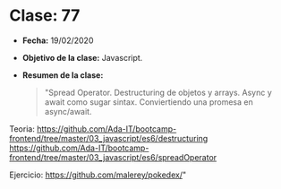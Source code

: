 # Clase: 77

- **Fecha:** 19/02/2020
- **Objetivo de la clase:** Javascript.
- **Resumen de la clase:**

  > "Spread Operator. Destructuring de objetos y arrays. Async y await como sugar sintax. Conviertiendo una promesa en async/await.

Teoria:
https://github.com/Ada-IT/bootcamp-frontend/tree/master/03_javascript/es6/destructuring
https://github.com/Ada-IT/bootcamp-frontend/tree/master/03_javascript/es6/spreadOperator

Ejercicio:
https://github.com/malerey/pokedex/"
